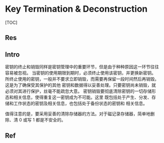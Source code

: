 # Key Termination & Deconstruction

[TOC]



## Res


## Intro
密钥的终止和销毁同样是密钥管理中的重要环节，但是由于种种原因这一环节往往容易被忽视。 当密钥的使用期限到期时，必须终止使用该密钥，并更换新密钥。所终止使用的密钥，一般并不要求立即销毁，而需要再保留一段时间然后再销毁。这是为了确保受其保护的其他 密钥和数据得以妥善处理。只要密钥尚未销毁，就必须对其进行保护，丝毫不能疏忽大意。 密钥销毁要彻底清除密钥的一切存储形态和相关信息，使得重复这一密钥成为不可能。这里 既包括处于产生、分发、存储和工作状态的密钥及相关信息，也包括处于备份状态的密钥和 相关信息。

值得注意的是，要采用妥善的清除存储器的方法。对于磁记录存储器，简单地删除、清 0 或写 1 都是不安全的。



## Ref

